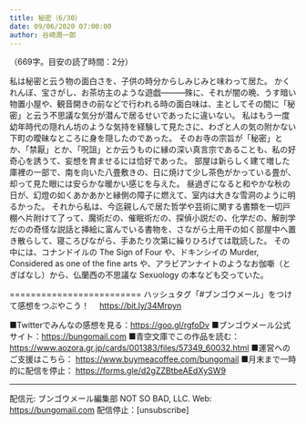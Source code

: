 ```yaml
---
title: 秘密（6/30）
date: 09/06/2020 07:00:00
author: 谷崎潤一郎
---
```


（669字。目安の読了時間：2分）

私は秘密と云う物の面白さを、子供の時分からしみじみと味わって居た。
かくれんぼ、宝さがし、お茶坊主のような遊戯―――殊に、それが闇の晩、うす暗い物置小屋や、観音開きの前などで行われる時の面白味は、主としてその間に「秘密」と云う不思議な気分が潜んで居るせいであったに違いない。
私はもう一度幼年時代の隠れん坊のような気持を経験して見たさに、わざと人の気の附かない下町の曖昧なところに身を隠したのであった。
そのお寺の宗旨が「秘密」とか、「禁厭」とか、「呪詛」とか云うものに縁の深い真言宗であることも、私の好奇心を誘うて、妄想を育ませるには恰好であった。
部屋は新らしく建て増した庫裡の一部で、南を向いた八畳敷きの、日に焼けて少し茶色がかっている畳が、却って見た眼には安らかな暖かい感じを与えた。
昼過ぎになると和やかな秋の日が、幻燈の如くあかあかと縁側の障子に燃えて、室内は大きな雪洞のように明るかった。
それから私は、今迄親しんで居た哲学や芸術に関する書類を一切戸棚へ片附けて了って、魔術だの、催眠術だの、探偵小説だの、化学だの、解剖学だのの奇怪な説話と挿絵に富んでいる書物を、さながら土用干の如く部屋中へ置き散らして、寝ころびながら、手あたり次第に繰りひろげては耽読した。
その中には、コナンドイルの The Sign of Four や、ドキンシイの Murder, Considered as one of the fine arts や、アラビアンナイトのようなお伽噺（とぎばなし）から、仏蘭西の不思議な Sexuology の本なども交っていた。

=========================
ハッシュタグ「#ブンゴウメール」をつけて感想をつぶやこう！　
https://bit.ly/34Mrpyn

■Twitterでみんなの感想を見る：https://goo.gl/rgfoDv
■ブンゴウメール公式サイト：https://bungomail.com
■青空文庫でこの作品を読む：https://www.aozora.gr.jp/cards/001383/files/57349_60032.html
■運営へのご支援はこちら： https://www.buymeacoffee.com/bungomail
■月末まで一時的に配信を停止： https://forms.gle/d2gZZBtbeAEdXySW9

-------
配信元: ブンゴウメール編集部
NOT SO BAD, LLC.
Web: https://bungomail.com
配信停止：[unsubscribe]

